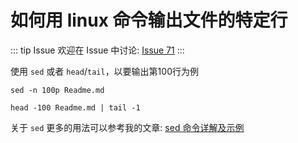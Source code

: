 # 如何用 linux 命令输出文件的特定行



::: tip Issue 
 欢迎在 Issue 中讨论: [Issue 71](https://github.com/shfshanyue/Daily-Question/issues/71) 
:::

使用 `sed` 或者 `head`/`tail`，以要输出第100行为例

```
sed -n 100p Readme.md

head -100 Readme.md | tail -1
```

关于 `sed` 更多的用法可以参考我的文章: [sed 命令详解及示例](https://shanyue.tech/op/linux-sed.html#sed-%E5%91%BD%E4%BB%A4%E8%AF%A6%E8%A7%A3)
